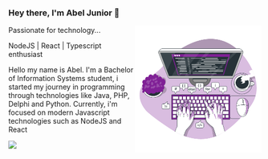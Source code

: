 ### Hey there, I'm Abel Junior 👋

<a href="https://storyset.com/programming" title="Illustration by Freepik Storyset">
  <img align="right" src="./assets/code.svg" alt="code your life" width=50% height=50% />
</a>

Passionate for technology...

NodeJS | React | Typescript enthusiast

<p align="left"> 
  Hello my name is Abel. I'm a Bachelor of Information Systems student, i started my journey in programming through technologies like Java, PHP, Delphi and Python. Currently, i'm focused on modern Javascript technologies such as NodeJS and React<br>
</p>

<a href="mailto:abelsouzacosta@gmail.com" alt="Gmail">
  <img src="https://img.shields.io/badge/-GMAIL-darkred?style=for-the-badge&logo=Gmail&logoColor=white& link=mailto:abelsouzacosta@gmail.com"/>
</a>

</p>

